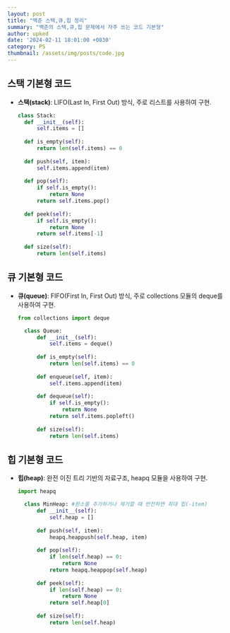 ```yaml
---
layout: post
title: "백준 스택,큐,힙 정리"
summary: "백준의 스택,큐,힙 문제에서 자주 쓰는 코드 기본형"
author: upked
date: '2024-02-11 18:01:00 +0830'
category: PS
thumbnail: /assets/img/posts/code.jpg
---
```


## 스택 기본형 코드

- **스택(stack)**: LIFO(Last In, First Out) 방식, 주로 리스트를 사용하여 구현.
  ```python
  class Stack:
    def __init__(self):
        self.items = []
    
    def is_empty(self):
        return len(self.items) == 0
    
    def push(self, item):
        self.items.append(item)
    
    def pop(self):
        if self.is_empty():
            return None
        return self.items.pop()
    
    def peek(self):
        if self.is_empty():
            return None
        return self.items[-1]
    
    def size(self):
        return len(self.items)

  ```
  
## 큐 기본형 코드

- **큐(queue)**: FIFO(First In, First Out) 방식, 주로 collections 모듈의 deque를 사용하여 구현.
  ```python
  from collections import deque

    class Queue:
        def __init__(self):
            self.items = deque()
    
        def is_empty(self):
            return len(self.items) == 0
    
        def enqueue(self, item):
            self.items.append(item)
    
        def dequeue(self):
            if self.is_empty():
                return None
            return self.items.popleft()
    
        def size(self):
            return len(self.items)
  ```
  
## 힙 기본형 코드

- **힙(heap)**: 완전 이진 트리 기반의 자료구조, heapq 모듈을 사용하여 구현.
  ```python
  import heapq

    class MinHeap: #원소를 추가하거나 제거할 때 반전하면 최대 힙(-item)
        def __init__(self):
            self.heap = []
    
        def push(self, item):
            heapq.heappush(self.heap, item)
    
        def pop(self):
            if len(self.heap) == 0:
                return None
            return heapq.heappop(self.heap)
    
        def peek(self):
            if len(self.heap) == 0:
                return None
            return self.heap[0]
    
        def size(self):
            return len(self.heap)

  ```